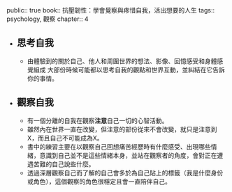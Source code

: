 public:: true
book:: 抗壓韌性：學會覺察與疼惜自我，活出想要的人生
tags:: psychology, 觀察
chapter:: 4

- ## 思考自我
	- 由體驗到的關於自己、他人和周圍世界的想法、影像、回憶感受和身體感覺組成
	  大部份時候可能都以思考自我的觀點和世界互動，並糾結在它告訴你的事情。
- ## 觀察自我
	- 有一個分離的自我在觀察**注意**自己一切的心智活動。
	- 雖然內在世界一直在改變，但注意的部份從來不會改變，就只是注意到X，而且自己不可能成為X。
	- 書中的練習主要在以觀察自己回想痛苦經歷時有什麼感受、出現哪些情緒，意識到自己並不是這些情緒本身，並站在觀察者的角度，會對正在遭遇苦難的自己說些什麼。
	- 透過深層觀察自己而了解的自己會多於為自己貼上的標籤（我是什麼身份或角色），這個觀察的角色很穩定且會一直陪伴自己。